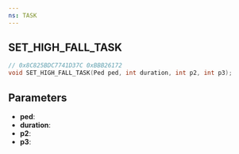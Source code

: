 ```yaml
---
ns: TASK
---
```

## SET_HIGH_FALL_TASK

```c
// 0x8C825BDC7741D37C 0xBBB26172
void SET_HIGH_FALL_TASK(Ped ped, int duration, int p2, int p3);
```


## Parameters
* **ped**: 
* **duration**: 
* **p2**: 
* **p3**: 


